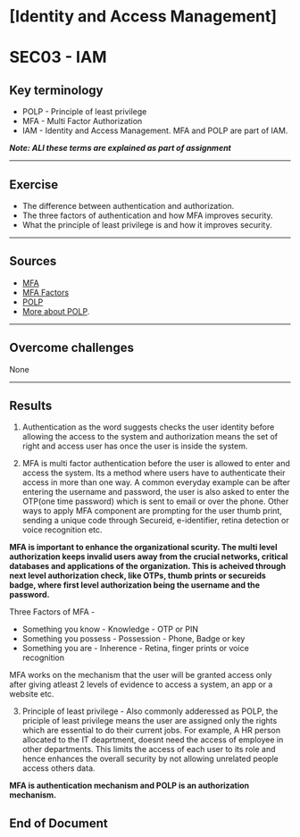 # [Identity and Access Management]
# SEC03 - IAM 

## Key terminology

* POLP - Principle of least privilege 
* MFA - Multi Factor Authorization
* IAM - Identity and Access Management. MFA and POLP are part of IAM.      

***Note: ALl these terms are explained as part of assignment***
___

## Exercise

* The difference between authentication and authorization.
* The three factors of authentication and how MFA improves security.
* What the principle of least privilege is and how it improves security.

___

## Sources

* [MFA](https://www.onelogin.com/learn/what-is-mfa)  
* [MFA Factors](https://www.securid.com/blog/what-is-mfa/)
* [POLP](https://digitalguardian.com/blog/what-principle-least-privilege-polp-best-practice-information-security-and-compliance)
* [More about POLP](https://www.techtarget.com/searchsecurity/definition/principle-of-least-privilege-POLP#:~:text=The%20principle%20of%20least%20privilege%20(POLP)%20is%20a%20concept%20in,necessary%20to%20do%20their%20jobs).

___

## Overcome challenges

None

___

## Results
1. Authentication as the word suggests checks the user identity before allowing the access to the system and authorization means the set of right and access user has once the user is inside the system.

2. MFA is multi factor authentication before the user is allowed to enter and access the system. Its a method where users have to authenticate their access in more than one way.
A common everyday example can be after entering the username and password, the user is also asked to enter the OTP(one time password) which is sent to email or over the phone. 
Other ways to apply MFA component are prompting for the user thumb print, sending a unique code through Secureid, e-identifier, retina detection or voice recognition etc.

**MFA is important to enhance the organizational scurity. The multi level authorization keeps invalid users away from the crucial networks, critical databases and applications of the organization. This is acheived through next level authorization check, like OTPs, thumb prints or secureids badge, where first level authorization being the username and the password.**

Three Factors of MFA - 
* Something you know - Knowledge - OTP or PIN
* Something you possess - Possession - Phone, Badge or key
* Something you are - Inherence - Retina, finger prints or voice recognition

MFA works on the mechanism that the user will be granted access only after giving atleast 2 levels of evidence to access a system, an app or a website etc.

3. Principle of least privilege - Also commonly adderessed as POLP, the priciple of least privilege means the user are assigned only the rights which are essential to do their current jobs. For example, A HR person allocated to the IT deaprtment, doesnt need the access of employee in other departments. This limits the access of each user to its role and hence enhances the overall security by not allowing unrelated people access others data.

**MFA is authentication mechanism and POLP is an authorization mechanism.**

## End of Document